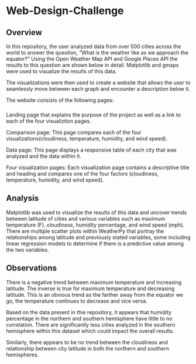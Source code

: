 # Web-Design-Challenge


## Overview 

In this repository, the user analyzed data from over 500 cities across the world to answer the question, "What is the weather like as we approach the equator?" Using the Open Weather Map API and Google Places API the results to this question are shown below in detail. Matplotlib and gmaps were used to visualize the results of this data. 

The visualizations were then used to create a website that allows the user to seamlessly move between each graph and encounter a description below it. 

The website consists of the following pages:

###
Landing page that explains the purpose of the project as well as a link to each of the four visualiztion pages. 

Comparison page: This page compares each of the four visualizations(cloudiness, temperature, humidity, and wind speed).

Data page: This page displays a responsive table of each city that was analyzed and the data within it. 

Four visualization pages: Each visualization page contains a descriptive title and heading and compares one of the four factors (cloudiness, temperature, humidity, and wind speed). 

## Analysis

Matplotlib was used to visualize the results of this data and uncover trends between latitude of cities and various variables such as maximum temperature (F), cloudiness, humidity percentage, and wind speed (mph). There are multiple scatter plots within WeatherPy that portray the relationships among latitude and previously stated variables, some including linear regression models to determine if there is a predictive value among the two variables.

## Observations 

There is a negative trend between maximum temperature and increasing latitude. The inverse is true for maximum temperature and decreasing latitude. This is an obvious trend as the farther away from the equator we go, the temperature continues to decrease and vice versa.

Based on the data present in thie repository, it appears that humidity percentage in the northern and southern hemisphere have little to no correlation. There are significantly less cities analyzed in the southern hemisphere within this dataset which could impact the overall results.

Similarly, there appears to be no trend between the cloudiness and relationship between city latitude in both the northern and southern hemispheres.
